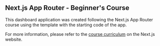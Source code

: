 ## Next.js App Router - Beginner's Course

This dashboard application was created following the Next.js App Router course using the template with the starting code of the app.

For more information, please refer to the [course curriculum](https://nextjs.org/learn) on the Next.js website.
